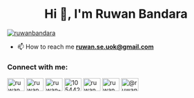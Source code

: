 <h1 align="center">Hi 👋, I'm Ruwan Bandara</h1>
<p align="left"> <a href="https://github.com/ryo-ma/github-profile-trophy"><img src="https://github-profile-trophy.vercel.app/?username=ruwanbandara" alt="ruwanbandara" /></a> </p>

- 📫 How to reach me **ruwan.se.uok@gmail.com**

<h3 align="left">Connect with me:</h3>
<p align="left">
<a href="https://dev.to/ruwanbandara" target="blank"><img align="center" src="https://cdn.jsdelivr.net/npm/simple-icons@3.0.1/icons/dev-dot-to.svg" alt="ruwanbandara" height="30" width="40" /></a>
<a href="https://twitter.com/ruwanba35338152" target="blank"><img align="center" src="https://cdn.jsdelivr.net/npm/simple-icons@3.0.1/icons/twitter.svg" alt="ruwanba35338152" height="30" width="40" /></a>
<a href="https://linkedin.com/in/ruwan-bandara-635b15163" target="blank"><img align="center" src="https://cdn.jsdelivr.net/npm/simple-icons@3.0.1/icons/linkedin.svg" alt="ruwan-bandara-635b15163" height="30" width="40" /></a>
<a href="https://stackoverflow.com/users/10544268" target="blank"><img align="center" src="https://cdn.jsdelivr.net/npm/simple-icons@3.0.1/icons/stackoverflow.svg" alt="10544268" height="30" width="40" /></a>
<a href="https://fb.com/ruwanbandarawijepala" target="blank"><img align="center" src="https://cdn.jsdelivr.net/npm/simple-icons@3.0.1/icons/facebook.svg" alt="ruwanbandarawijepala" height="30" width="40" /></a>
<a href="https://instagram.com/ruwan_bandara_wijepala" target="blank"><img align="center" src="https://cdn.jsdelivr.net/npm/simple-icons@3.0.1/icons/instagram.svg" alt="ruwan_bandara_wijepala" height="30" width="40" /></a>
<a href="https://medium.com/@ruwan.se.uok" target="blank"><img align="center" src="https://cdn.jsdelivr.net/npm/simple-icons@3.0.1/icons/medium.svg" alt="@ruwan.se.uok" height="30" width="40" /></a>
</p>

